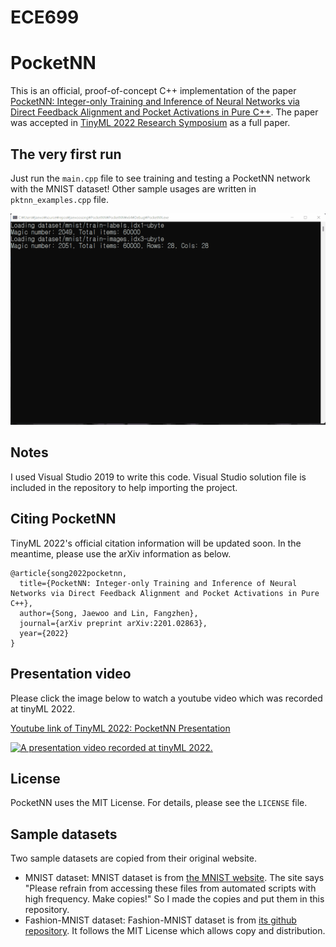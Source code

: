 # ECE699

# PocketNN
This is an official, proof-of-concept C++ implementation of the paper [PocketNN: Integer-only Training and Inference of Neural Networks via Direct Feedback Alignment and Pocket Activations in Pure C++](https://arxiv.org/abs/2201.02863). The paper was accepted in [TinyML 2022 Research Symposium](https://www.tinyml.org/event/research-symposium-2022) as a full paper.

## The very first run
Just run the `main.cpp` file to see training and testing a PocketNN network with the MNIST dataset! Other sample usages are written in `pktnn_examples.cpp` file.

<img width="640" alt="demo screen capture animation" src="./demo_capture.gif">

## Notes
I used Visual Studio 2019 to write this code. Visual Studio solution file is included in the repository to help importing the project.

## Citing PocketNN
TinyML 2022's official citation information will be updated soon. In the meantime, please use the arXiv information as below.

```
@article{song2022pocketnn,
  title={PocketNN: Integer-only Training and Inference of Neural Networks via Direct Feedback Alignment and Pocket Activations in Pure C++},
  author={Song, Jaewoo and Lin, Fangzhen},
  journal={arXiv preprint arXiv:2201.02863},
  year={2022}
}
```

## Presentation video
Please click the image below to watch a youtube video which was recorded at tinyML 2022.

[Youtube link of TinyML 2022: PocketNN Presentation](https://www.youtube.com/watch?v=Gcx-b92iXlI)

[![A presentation video recorded at tinyML 2022.](http://img.youtube.com/vi/Gcx-b92iXlI/0.jpg)](https://www.youtube.com/watch?v=Gcx-b92iXlI)

## License
PocketNN uses the MIT License. For details, please see the `LICENSE` file.

## Sample datasets
Two sample datasets are copied from their original website.
- MNIST dataset: MNIST dataset is from [the MNIST website](http://yann.lecun.com/exdb/mnist/). The site says "Please refrain from accessing these files from automated scripts with high frequency. Make copies!" So I made the copies and put them in this repository.
- Fashion-MNIST dataset: Fashion-MNIST dataset is from [its github repository](https://github.com/zalandoresearch/fashion-mnist). It follows the MIT License which allows copy and distribution.
